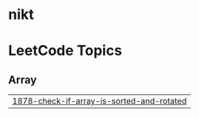 # nikt

<!---LeetCode Topics Start-->
# LeetCode Topics
## Array
|  |
| ------- |
| [1878-check-if-array-is-sorted-and-rotated](https://github.com/ngorithm/nikt/tree/master/1878-check-if-array-is-sorted-and-rotated) |
<!---LeetCode Topics End-->
